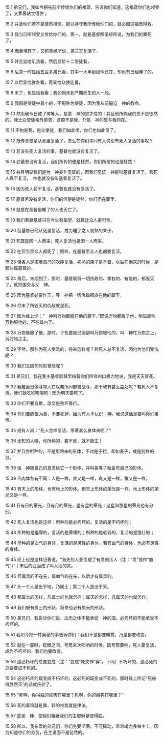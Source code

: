 <a id="1"></a>15:1  弟兄们，我如今把先前所传给你们的福音，告诉你们知道。这福音你们也领受了，又靠著站立得住；  

<a id="2"></a>15:2  并且你们若不是徒然相信，能以持守我所传给你们的，就必因这福音得救。  

<a id="3"></a>15:3  我当日所领受又传给你们的，第一，就是基督照圣经所说，为我们的罪死了，  

<a id="4"></a>15:4  而且埋葬了，又照圣经所说，第三天复活了，  

<a id="5"></a>15:5  并且显给矶法看，然后显给十二使徒看，  

<a id="6"></a>15:6  后来一时显给五百多弟兄看，其中一大半到如今还在，却也有已经睡了的。  

<a id="7"></a>15:7  以后显给雅各看，再显给众使徒看，  

<a id="8"></a>15:8  末了，也显给我看；我如同未到产期而生的人一般。  

<a id="9"></a>15:9  我原是使徒中最小的，不配称为使徒，因为我从前逼迫　神的教会。  

<a id="10"></a>15:10  然而我今日成了何等人，是蒙　神的恩才成的；并且他所赐我的恩不是徒然的。我比众使徒格外劳苦，这原不是我，乃是　神的恩与我同在。  

<a id="11"></a>15:11  不拘是我，是众使徒，我们如此传，你们也如此信了。  

<a id="12"></a>15:12  既传基督是从死里复活了，怎么在你们中间有人说没有死人复活的事呢？  

<a id="13"></a>15:13  若没有死人复活的事，基督也就没有复活了。  

<a id="14"></a>15:14  若基督没有复活，我们所传的便是枉然，你们所信的也是枉然！  

<a id="15"></a>15:15  并且明显我们是为　神妄作见证的，因我们见证　神是叫基督复活了。若死人真不复活，　神也就没有叫基督复活了。  

<a id="16"></a>15:16  因为死人若不复活，基督也就没有复活了。  

<a id="17"></a>15:17  基督若没有复活，你们的信便是徒然，你们仍在罪里，  

<a id="18"></a>15:18  就是在基督里睡了的人也灭亡了。  

<a id="19"></a>15:19  我们若靠基督只在今生有指望，就算比众人更可怜。  

<a id="20"></a>15:20  但基督已经从死里复活，成为睡了之人初熟的果子。  

<a id="21"></a>15:21  死既是因一人而来，死人复活也是因一人而来。  

<a id="22"></a>15:22  在亚当里众人都死了；照样，在基督里众人也都要复活。  

<a id="23"></a>15:23  但各人是按著自己的次序复活，初熟的果子是基督，以后在他来的时候，是那些属基督的。  

<a id="24"></a>15:24  再后，末期到了，那时，基督既将一切执政的、掌权的、有能的，都毁灭了，就把国交与父　神。  

<a id="25"></a>15:25  因为基督必要作王，等　神把一切仇敌都放在他的脚下。  

<a id="26"></a>15:26  尽末了所毁灭的仇敌就是死。  

<a id="27"></a>15:27  因为经上说：“　神叫万物都服在他的脚下。”既说万物都服了他，明显那叫万物服他的，不在其内了。  

<a id="28"></a>15:28  万物既服了他，那时，子也要自己服那叫万物服他的，叫　神在万物之上，为万物之主。  

<a id="29"></a>15:29  不然，那些为死人受洗的，将来怎样呢？若死人总不复活，因何为他们受洗呢？  

<a id="30"></a>15:30  我们又因何时刻冒险呢？  

<a id="31"></a>15:31  弟兄们，我在我主基督耶稣里指著你们所夸的口极力地说，我是天天冒死。  

<a id="32"></a>15:32  我若当日像寻常人在以弗所同野兽战斗，那于我有甚么益处呢？若死人不复活，我们就吃吃喝喝吧！因为明天要死了。  

<a id="33"></a>15:33  你们不要自欺，滥交是败坏善行。  

<a id="34"></a>15:34  你们要醒悟为善，不要犯罪，因为有人不认识　神。我说这话是要叫你们羞愧。  

<a id="35"></a>15:35  或有人问：“死人怎样复活，带著甚么身体来呢？”  

<a id="36"></a>15:36  无知的人哪，你所种的，若不死，就不能生！  

<a id="37"></a>15:37  并且你所种的，不是那将来的形体，不过是子粒，即如麦子，或是别样的谷。  

<a id="38"></a>15:38  但　神随自己的意思给它一个形体，并叫各等子粒各有自己的形体。  

<a id="39"></a>15:39  凡肉体各有不同：人是一样，兽又是一样，鸟又是一样，鱼又是一样。  

<a id="40"></a>15:40  有天上的形体，也有地上的形体。但天上形体的荣光是一样，地上形体的荣光又是一样。  

<a id="41"></a>15:41  日有日的荣光，月有月的荣光，星有星的荣光；这星和那星的荣光也有分别。  

<a id="42"></a>15:42  死人复活也是这样：所种的是必朽坏的，复活的是不朽坏的；  

<a id="43"></a>15:43  所种的是羞辱的，复活的是荣耀的；所种的是软弱的，复活的是强壮的；  

<a id="44"></a>15:44  所种的是血气的身体，复活的是灵性的身体。若有血气的身体，也必有灵性的身体。  

<a id="45"></a>15:45  经上也是这样记著说，“首先的人亚当成了有灵的活人（注：“灵”或作“血气”）”；末后的亚当成了叫人活的灵。  

<a id="46"></a>15:46  但属灵的不在先，属血气的在先，以后才有属灵的。  

<a id="47"></a>15:47  头一个人是出于地，乃属土；第二个人是出于天。  

<a id="48"></a>15:48  那属土的怎样，凡属土的也就怎样；属天的怎样，凡属天的也就怎样。  

<a id="49"></a>15:49  我们既有属土的形状，将来也必有属天的形状。  

<a id="50"></a>15:50  弟兄们，我告诉你们说，血肉之体不能承受　神的国，必朽坏的不能承受不朽坏的。  

<a id="51"></a>15:51  我如今把一件奥秘的事告诉你们：我们不是都要睡觉，乃是都要改变，  

<a id="52"></a>15:52  就在一霎时，眨眼之间，号筒末次吹响的时候。因号筒要响，死人要复活，成为不朽坏的，我们也要改变。  

<a id="53"></a>15:53  这必朽坏的总要变成（注：“变成”原文作“穿”。下同）不朽坏的，这必死的总要变成不死的。  

<a id="54"></a>15:54  这必朽坏的既变成不朽坏的，这必死的既变成不死的，那时经上所记“死被得胜吞灭”的话就应验了。  

<a id="55"></a>15:55  “死啊，你得胜的权势在哪里？死啊，你的毒钩在哪里？”  

<a id="56"></a>15:56  死的毒钩就是罪，罪的权势就是律法。  

<a id="57"></a>15:57  感谢　神，使我们藉著我们的主耶稣基督得胜。  

<a id="58"></a>15:58  所以，我亲爱的弟兄们，你们务要坚固，不可摇动，常常竭力多做主工，因为知道你们的劳苦，在主里面不是徒然的。  
